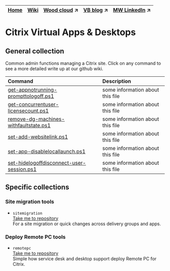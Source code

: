 |[Home](https://github.com/virtualizebrief)|[Wiki](https://github.com/virtualizebrief/home/wiki)|[Wood cloud](https://marketplace.woodcloud.one/) :arrow_upper_right:|[VB blog](https://virtualizebrief.woodcloud.one/) :arrow_upper_right:|[MW LinkedIn](https://www.linkedin.com/in/michaelcharleswood/) :arrow_upper_right:
|---|---|---|---|---|

# Citrix Virtual Apps & Desktops
## General collection <br>
Common admin functions managing a Citrix site. Click on any command to see a more detailed write up at our github wiki.

| Command | Description |
| :--- | :--- |
| [get-appnotrunning-prompttologoff.ps1](get-appnotrunning-prompttologoff.ps1) | some information about this file |
| [get-concurrentuser-licensecount.ps1](get-concurrentuser-licensecount.ps1]) | some information about this file |
| [remove-dg-machines-withfaultstate.ps1](remove-dg-machines-withfaultstate.ps1) | some information about this file |
| [set-add-websitelink.ps1](set-add-websitelink.ps1) | some information about this file |
| [set-app-disablelocallaunch.ps1](set-app-disablelocallaunch.ps1) | some information about this file |
| [set-hidelogoffdisconnect-user-session.ps1](set-hidelogoffdisconnect-user-session.ps1) | some information about this file |

## Specific collections
### Site migration tools <br>
- `sitemigration` <br>
[Take me to repository](sitemigration) <br>
For a site migration or quick changes across delivery groups and apps.

### Deploy Remote PC tools <br>
- `remotepc` <br>
[Take me to repository](remotepc) <br>
Simple how service desk and desktop support deploy Remote PC for Citrix.
